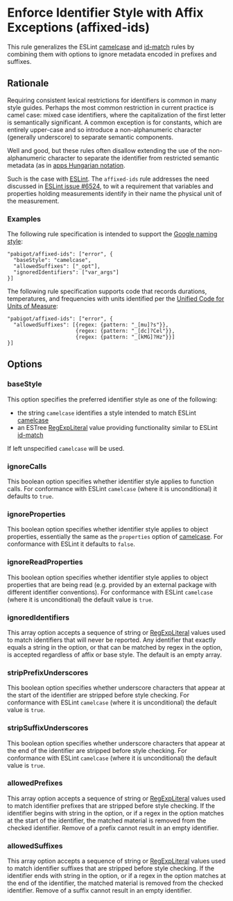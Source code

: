 # Enforce Identifier Style with Affix Exceptions (affixed-ids)

This rule generalizes the ESLint
[camelcase](http://eslint.org/docs/rules/camelcase) and
[id-match](http://eslint.org/docs/rules/id-match) rules by combining
them with options to ignore metadata encoded in prefixes and suffixes.

## Rationale

Requiring consistent lexical restrictions for identifiers is common in
many style guides.  Perhaps the most common restriction in current
practice is camel case: mixed case identifiers, where the capitalization
of the first letter is semantically significant.  A common exception is
for constants, which are entirely upper-case and so introduce a
non-alphanumeric character (generally underscore) to separate semantic
components.

Well and good, but these rules often disallow extending the use of the
non-alphanumeric character to separate the identifier from restricted
semantic metadata (as in [apps Hungarian
notation](https://en.wikipedia.org/wiki/Hungarian_notation#Systems_vs._Apps_Hungarian).

Such is the case with [ESLint][].  The `affixed-ids` rule addresses the
need discussed in [ESLint issue
#6524](https://github.com/eslint/eslint/issues/6524), to wit a
requirement that variables and properties holding measurements identify
in their name the physical unit of the measurement.

### Examples

The following rule specification is intended to support the [Google
naming style](https://google.github.io/styleguide/javascriptguide.xml?showone=Naming#Naming):

    "pabigot/affixed-ids": ["error", {
      "baseStyle": "camelcase",
      "allowedSuffixes": ["_opt"],
      "ignoredIdentifiers": ["var_args"]
    }]

The following rule specification supports code that records durations,
temperatures, and frequencies with units identified per the [Unified
Code for Units of Measure](http://unitsofmeasure.org/ucum.html):

    "pabigot/affixed-ids": ["error", {
      "allowedSuffixes": [{regex: {pattern: "_[mu]?s"}},
                          {regex: {pattern: "_[dc]?Cel"}},
                          {regex: {pattern: "_[kMG]?Hz"}}]
    }]

## Options

### baseStyle

This option specifies the preferred identifier style as one of the
following:

* the string `camelcase` identifies a style intended to match ESLint
  [camelcase][]
* an ESTree [RegExpLiteral][] value providing functionality similar to
  ESLint [id-match][]

If left unspecified `camelcase` will be used.

### ignoreCalls

This boolean option specifies whether identifier style applies to
function calls.  For conformance with ESLint `camelcase` (where it is
unconditional) it defaults to `true`.

### ignoreProperties

This boolean option specifies whether identifier style applies to object
properties, essentially the same as the `properties` option of
[camelcase][].  For conformance with ESLint it defaults to `false`.

### ignoreReadProperties

This boolean option specifies whether identifier style applies to object
properties that are being read (e.g. provided by an external package
with different identifier conventions).  For conformance with ESLint
`camelcase` (where it is unconditional) the default value is `true`.

### ignoredIdentifiers

This array option accepts a sequence of string or [RegExpLiteral][]
values used to match identifiers that will never be reported.  Any
identifier that exactly equals a string in the option, or that can be
matched by regex in the option, is accepted regardless of affix or base
style.  The default is an empty array.

### stripPrefixUnderscores

This boolean option specifies whether underscore characters that appear
at the start of the identifier are stripped before style checking.  For
conformance with ESLint `camelcase` (where it is unconditional) the
default value is `true`.

### stripSuffixUnderscores

This boolean option specifies whether underscore characters that appear
at the end of the identifier are stripped before style checking.  For
conformance with ESLint `camelcase` (where it is unconditional) the
default value is `true`.

### allowedPrefixes

This array option accepts a sequence of string or [RegExpLiteral][]
values used to match identifier prefixes that are stripped before style
checking.  If the identifier begins with string in the option, or if a
regex in the option matches at the start of the identifier, the matched
material is removed from the checked identifier.  Remove of a prefix
cannot result in an empty identifier.

### allowedSuffixes

This array option accepts a sequence of string or [RegExpLiteral][]
values used to match identifier suffixes that are stripped before style
checking.  If the identifier ends with string in the option, or if a
regex in the option matches at the end of the identifier, the matched
material is removed from the checked identifier.  Remove of a suffix
cannot result in an empty identifier.

[ESLint]: http://eslint.org
[camelcase]: http://eslint.org/docs/rules/camelcase
[id-match]: http://eslint.org/docs/rules/id-match
[RegExpLiteral]: https://github.com/estree/estree/blob/master/spec.md#regexpliteral
